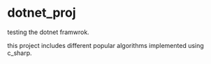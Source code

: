 # dotnet_proj
testing the dotnet framwrok.

this project includes different popular algorithms implemented using c_sharp.
